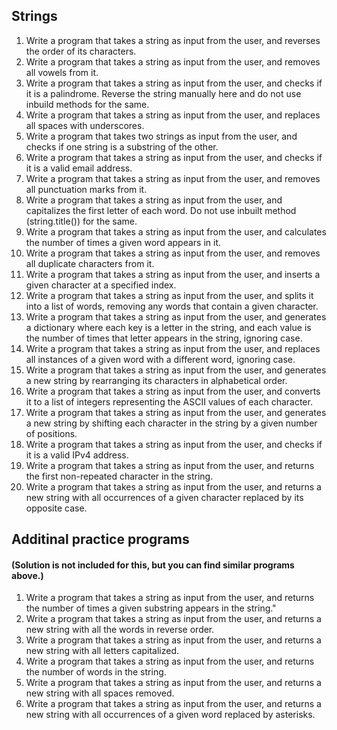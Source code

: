 ## Strings
1. Write a program that takes a string as input from the user, and reverses the order of its characters.
2. Write a program that takes a string as input from the user, and removes all vowels from it.
3. Write a program that takes a string as input from the user, and checks if it is a palindrome. Reverse the string manually here and do not use inbuild methods for the same.
4. Write a program that takes a string as input from the user, and replaces all spaces with underscores.
5. Write a program that takes two strings as input from the user, and checks if one string is a substring of the other.
6. Write a program that takes a string as input from the user, and checks if it is a valid email address.
7. Write a program that takes a string as input from the user, and removes all punctuation marks from it.
8. Write a program that takes a string as input from the user, and capitalizes the first letter of each word. Do not use inbuilt method (string.title()) for the same.
9. Write a program that takes a string as input from the user, and calculates the number of times a given word appears in it.
10. Write a program that takes a string as input from the user, and removes all duplicate characters from it.
11. Write a program that takes a string as input from the user, and inserts a given character at a specified index.
12. Write a program that takes a string as input from the user, and splits it into a list of words, removing any words that contain a given character.
13. Write a program that takes a string as input from the user, and generates a dictionary where each key is a letter in the string, and each value is the number of times that letter appears in the string, ignoring case.
14. Write a program that takes a string as input from the user, and replaces all instances of a given word with a different word, ignoring case.
15. Write a program that takes a string as input from the user, and generates a new string by rearranging its characters in alphabetical order.
16. Write a program that takes a string as input from the user, and converts it to a list of integers representing the ASCII values of each character.
17. Write a program that takes a string as input from the user, and generates a new string by shifting each character in the string by a given number of positions.
18. Write a program that takes a string as input from the user, and checks if it is a valid IPv4 address.
19. Write a program that takes a string as input from the user, and returns the first non-repeated character in the string.
20. Write a program that takes a string as input from the user, and returns a new string with all occurrences of a given character replaced by its opposite case.

## Additinal practice programs 
#### (Solution is not included for this, but you can find similar programs above.)
1. Write a program that takes a string as input from the user, and returns the number of times a given substring appears in the string."
2. Write a program that takes a string as input from the user, and returns a new string with all the words in reverse order.
3. Write a program that takes a string as input from the user, and returns a new string with all letters capitalized.
4. Write a program that takes a string as input from the user, and returns the number of words in the string.
5. Write a program that takes a string as input from the user, and returns a new string with all spaces removed.
6. Write a program that takes a string as input from the user, and returns a new string with all occurrences of a given word replaced by asterisks.






